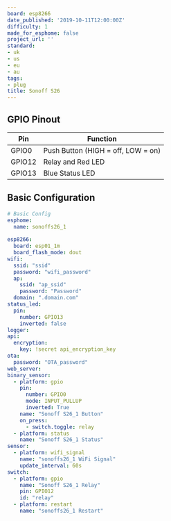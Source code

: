 ```yaml
---
board: esp8266
date_published: '2019-10-11T12:00:00Z'
difficulty: 1
made_for_esphome: false
project_url: ''
standard:
- uk
- us
- eu
- au
tags:
- plug
title: Sonoff S26
---
```


## GPIO Pinout

| Pin    | Function                           |
| ------ | ---------------------------------- |
| GPIO0  | Push Button (HIGH = off, LOW = on) |
| GPIO12 | Relay and Red LED                  |
| GPIO13 | Blue Status LED                    |

## Basic Configuration

```yaml
# Basic Config
esphome:
  name: sonoffs26_1
  
esp8266:
  board: esp01_1m
  board_flash_mode: dout
wifi:
  ssid: "ssid"
  password: "wifi_password"
  ap:
    ssid: "ap_ssid"
    password: "Password"
  domain: ".domain.com"
status_led:
  pin:
    number: GPIO13
    inverted: false
logger:
api:
  encryption:
    key: !secret api_encryption_key
ota:
  password: "OTA_password"
web_server:
binary_sensor:
  - platform: gpio
    pin:
      number: GPIO0
      mode: INPUT_PULLUP
      inverted: True
    name: "Sonoff S26_1 Button"
    on_press:
      - switch.toggle: relay
  - platform: status
    name: "Sonoff S26_1 Status"
sensor:
  - platform: wifi_signal
    name: "sonoffs26_1 WiFi Signal"
    update_interval: 60s
switch:
  - platform: gpio
    name: "Sonoff S26_1 Relay"
    pin: GPIO12
    id: "relay"
  - platform: restart
    name: "sonoffs26_1 Restart"
```